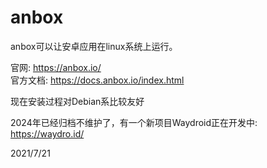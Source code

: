 # anbox

anbox可以让安卓应用在linux系统上运行。  

官网: https://anbox.io/  
官方文档: https://docs.anbox.io/index.html  

现在安装过程对Debian系比较友好  

2024年已经归档不维护了，有一个新项目Waydroid正在开发中: https://waydro.id/  


2021/7/21  
